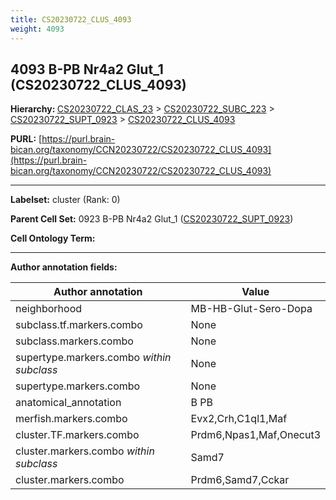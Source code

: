 ```yaml
---
title: CS20230722_CLUS_4093
weight: 4093
---
```

## 4093 B-PB Nr4a2 Glut_1 (CS20230722_CLUS_4093)
<b>Hierarchy: </b>
[CS20230722_CLAS_23](../CS20230722_CLAS_23) >
[CS20230722_SUBC_223](../CS20230722_SUBC_223) >
[CS20230722_SUPT_0923](../CS20230722_SUPT_0923) >
[CS20230722_CLUS_4093](../CS20230722_CLUS_4093)

**PURL:** [https://purl.brain-bican.org/taxonomy/CCN20230722/CS20230722_CLUS_4093](https://purl.brain-bican.org/taxonomy/CCN20230722/CS20230722_CLUS_4093)

---


**Labelset:** cluster (Rank: 0)

**Parent Cell Set:** 0923 B-PB Nr4a2 Glut_1 ([CS20230722_SUPT_0923](../CS20230722_SUPT_0923))



**Cell Ontology Term:** 

[MARKER GENES.]: #


---

[TRANSFERRED ANNOTATIONS.]: #


[AUTHOR ANNOTATION FIELDS.]: #


**Author annotation fields:**

| Author annotation | Value |
|-------------------|-------|
|neighborhood|MB-HB-Glut-Sero-Dopa|
|subclass.tf.markers.combo|None|
|subclass.markers.combo|None|
|supertype.markers.combo _within subclass_|None|
|supertype.markers.combo|None|
|anatomical_annotation|B PB|
|merfish.markers.combo|Evx2,Crh,C1ql1,Maf|
|cluster.TF.markers.combo|Prdm6,Npas1,Maf,Onecut3|
|cluster.markers.combo _within subclass_|Samd7|
|cluster.markers.combo|Prdm6,Samd7,Cckar|
